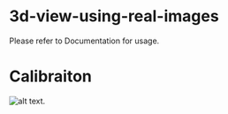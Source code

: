 # 3d-view-using-real-images
Please refer to Documentation for usage.
 
# Calibraiton


![alt text](https://github.com/farukhkhan07/3d-view-using-real-images-opencv/blob/master/FYP_Part2_Calibration/Debug/imagenes/left01.jpg).
